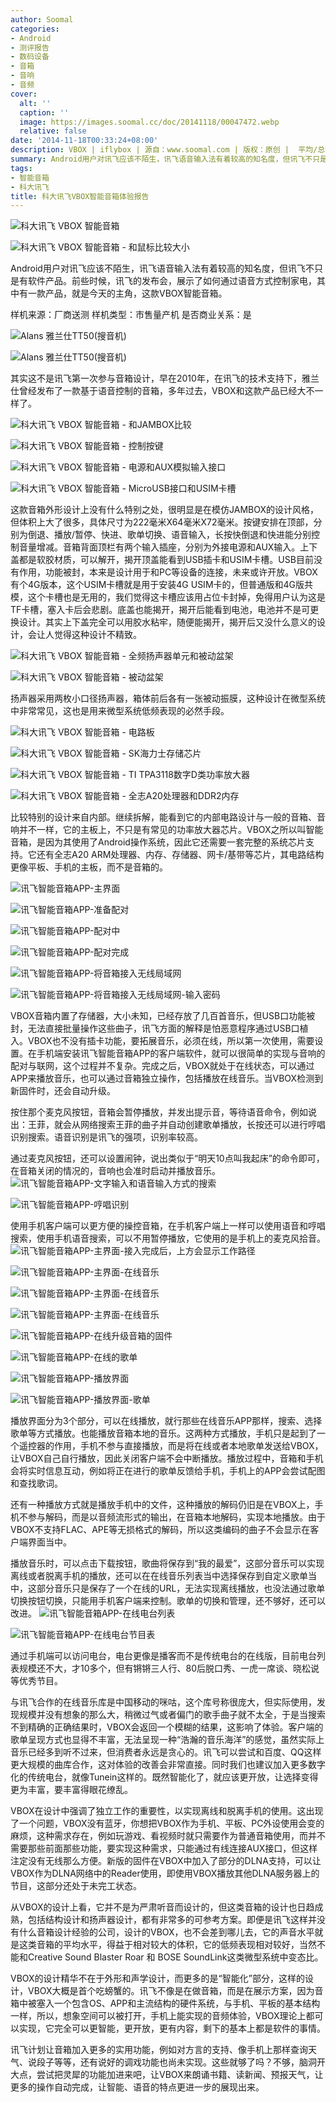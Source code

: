 ```yaml
---
author: Soomal
categories:
- Android
- 测评报告
- 数码设备
- 音箱
- 音响
- 音频
cover:
  alt: ''
  caption: ''
  image: https://images.soomal.cc/doc/20141118/00047472.webp
  relative: false
date: '2014-11-18T00:33:24+08:00'
description: VBOX | iflybox | 源自：www.soomal.com | 版权：原创 |  平均/总评分：08.78/79
summary: Android用户对讯飞应该不陌生，讯飞语音输入法有着较高的知名度，但讯飞不只是有软件产品。前些时候，讯飞的发布会，展示了如何通过语音方式控制家电，其中有一款产品，就是今天的主角，这款VBOX智能音箱。其实这不是讯飞第一次参与音箱设计，早在2010年，在讯飞的技术支持下，雅兰仕曾经发布了一款基于语音控制的音箱，多年过去，VBOX和这款产品已经大不一样了。
tags:
- 智能音箱
- 科大讯飞
title: 科大讯飞VBOX智能音箱体验报告
---
```


![科大讯飞 VBOX 智能音箱](https://images.soomal.cc/doc/20140826/00045294_01.webp)



![科大讯飞 VBOX 智能音箱 - 和鼠标比较大小](https://images.soomal.cc/doc/20140826/00045296_01.webp)



Android用户对讯飞应该不陌生，讯飞语音输入法有着较高的知名度，但讯飞不只是有软件产品。前些时候，讯飞的发布会，展示了如何通过语音方式控制家电，其中有一款产品，就是今天的主角，这款VBOX智能音箱。



样机来源：厂商送测
样机类型：市售量产机
是否商业关系：是



![Alans 雅兰仕TT50(搜音机)](https://images.soomal.cc/doc/20100814/00006756_01.webp)



![Alans 雅兰仕TT50(搜音机)](https://images.soomal.cc/doc/20100814/00006755_01.webp)



其实这不是讯飞第一次参与音箱设计，早在2010年，在讯飞的技术支持下，雅兰仕曾经发布了一款基于语音控制的音箱，多年过去，VBOX和这款产品已经大不一样了。



![科大讯飞 VBOX 智能音箱 - 和JAMBOX比较](https://images.soomal.cc/doc/20140826/00045295_01.webp)



![科大讯飞 VBOX 智能音箱 - 控制按键](https://images.soomal.cc/doc/20140826/00045297_01.webp)



![科大讯飞 VBOX 智能音箱 - 电源和AUX模拟输入接口](https://images.soomal.cc/doc/20140826/00045298_01.webp)



![科大讯飞 VBOX 智能音箱 - MicroUSB接口和USIM卡槽](https://images.soomal.cc/doc/20140826/00045303_01.webp)



这款音箱外形设计上没有什么特别之处，很明显是在模仿JAMBOX的设计风格，但体积上大了很多，具体尺寸为222毫米X64毫米X72毫米。按键安排在顶部，分别为倒退、播放/暂停、快进、歌单切换、语音输入，长按快倒退和快进能分别控制音量增减。音箱背面顶栏有两个输入插座，分别为外接电源和AUX输入。上下盖都是软胶材质，可以解开，揭开顶盖能看到USB插卡和USIM卡槽。USB目前没有作用，功能被封，本来是设计用于和PC等设备的连接，未来或许开放。VBOX有个4G版本，这个USIM卡槽就是用于安装4G USIM卡的，但普通版和4G版共模，这个卡槽也是无用的，我们觉得这卡槽应该用占位卡封掉，免得用户认为这是TF卡槽，塞入卡后会悲剧。底盖也能揭开，揭开后能看到电池，电池并不是可更换设计。其实上下盖完全可以用胶水粘牢，随便能揭开，揭开后又没什么意义的设计，会让人觉得这种设计不精致。



![科大讯飞 VBOX 智能音箱 - 全频扬声器单元和被动盆架](https://images.soomal.cc/doc/20140826/00045312_01.webp)



![科大讯飞 VBOX 智能音箱 - 被动盆架](https://images.soomal.cc/doc/20140826/00045311_01.webp)



扬声器采用两枚小口径扬声器，箱体前后各有一张被动振膜，这种设计在微型系统中非常常见，这也是用来微型系统低频表现的必然手段。



![科大讯飞 VBOX 智能音箱 - 电路板](https://images.soomal.cc/doc/20140826/00045305_01.webp)



![科大讯飞 VBOX 智能音箱 - SK海力士存储芯片](https://images.soomal.cc/doc/20140826/00045306_01.webp)



![科大讯飞 VBOX 智能音箱 - TI TPA3118数字D类功率放大器](https://images.soomal.cc/doc/20140826/00045307_01.webp)



![科大讯飞 VBOX 智能音箱 - 全志A20处理器和DDR2内存](https://images.soomal.cc/doc/20140826/00045315_01.webp)



比较特别的设计来自内部。继续拆解，能看到它的内部电路设计与一般的音箱、音响并不一样，它的主板上，不只是有常见的功率放大器芯片。VBOX之所以叫智能音箱，是因为其使用了Android操作系统，因此它还需要一套完整的系统芯片支持。它还有全志A20 ARM处理器、内存、存储器、网卡/基带等芯片，其电路结构更像平板、手机的主板，而不是音箱的。



![讯飞智能音箱APP-主界面](https://images.soomal.cc/doc/20141116/00047398_01.webp)



![讯飞智能音箱APP-准备配对](https://images.soomal.cc/doc/20141116/00047399_01.webp)



![讯飞智能音箱APP-配对中](https://images.soomal.cc/doc/20141116/00047400_01.webp)



![讯飞智能音箱APP-配对完成](https://images.soomal.cc/doc/20141116/00047401_01.webp)



![讯飞智能音箱APP-将音箱接入无线局域网](https://images.soomal.cc/doc/20141116/00047402_01.webp)



![讯飞智能音箱APP-将音箱接入无线局域网-输入密码](https://images.soomal.cc/doc/20141116/00047403_01.webp)



VBOX音箱内置了存储器，大小未知，已经存放了几百首音乐，但USB口功能被封，无法直接批量操作这些曲子，讯飞方面的解释是怕恶意程序通过USB口植入。VBOX也不没有插卡功能，要拓展音乐，必须在线，所以第一次使用，需要设置。在手机端安装讯飞智能音箱APP的客户端软件，就可以很简单的实现与音响的配对与联网，这个过程并不复杂。完成之后，VBOX就处于在线状态，可以通过APP来播放音乐，也可以通过音箱独立操作，包括播放在线音乐。当VBOX检测到新固件时，还会自动升级。

按住那个麦克风按钮，音箱会暂停播放，并发出提示音，等待语音命令，例如说出：王菲，就会从网络搜索王菲的曲子并自动创建歌单播放，长按还可以进行哼唱识别搜索。语音识别是讯飞的强项，识别率较高。

通过麦克风按钮，还可以设置闹钟，说出类似于“明天10点叫我起床”的命令即可，在音箱关闭的情况的，音响也会准时启动并播放音乐。
![讯飞智能音箱APP-文字输入和语音输入方式的搜索](https://images.soomal.cc/doc/20141116/00047416_01.webp)




![讯飞智能音箱APP-哼唱识别](https://images.soomal.cc/doc/20141116/00047413_01.webp)




使用手机客户端可以更方便的操控音箱，在手机客户端上一样可以使用语音和哼唱搜索，使用手机语音搜索，可以不用暂停播放，它使用的是手机上的麦克风拾音。
![讯飞智能音箱APP-主界面-接入完成后，上方会显示工作路径](https://images.soomal.cc/doc/20141116/00047404_01.webp)




![讯飞智能音箱APP-主界面-在线音乐](https://images.soomal.cc/doc/20141116/00047405_01.webp)




![讯飞智能音箱APP-主界面-在线音乐](https://images.soomal.cc/doc/20141116/00047406_01.webp)




![讯飞智能音箱APP-主界面-在线音乐](https://images.soomal.cc/doc/20141116/00047407_01.webp)




![讯飞智能音箱APP-在线升级音箱的固件](https://images.soomal.cc/doc/20141116/00047408_01.webp)




![讯飞智能音箱APP-在线的歌单](https://images.soomal.cc/doc/20141116/00047409_01.webp)




![讯飞智能音箱APP-播放界面](https://images.soomal.cc/doc/20141116/00047410_01.webp)




![讯飞智能音箱APP-播放界面-歌单](https://images.soomal.cc/doc/20141116/00047411_01.webp)




播放界面分为3个部分，可以在线播放，就行那些在线音乐APP那样，搜索、选择歌单等方式播放。也能播放音箱本地的音乐。这两种方式播放，手机只是起到了一个遥控器的作用，手机不参与直接播放，而是将在线或者本地歌单发送给VBOX，让VBOX自己自行播放，因此关闭客户端不会中断播放。播放过程中，音箱和手机会将实时信息互动，例如将正在进行的歌单反馈给手机，手机上的APP会尝试配图和查找歌词。

还有一种播放方式就是播放手机中的文件，这种播放的解码仍旧是在VBOX上，手机不参与解码，而是以音频流形式的输出，在音箱本地解码，实现本地播放。由于VBOX不支持FLAC、APE等无损格式的解码，所以这类编码的曲子不会显示在客户端界面当中。

播放音乐时，可以点击下载按钮，歌曲将保存到“我的最爱”，这部分音乐可以实现离线或者脱离手机的播放，还可以在在线音乐列表当中选择保存到自定义歌单当中，这部分音乐只是保存了一个在线的URL，无法实现离线播放，也没法通过歌单切换按钮切换，只能用手机客户端来控制。歌单的切换和管理，还不够好，还可以改进。
![讯飞智能音箱APP-在线电台列表](https://images.soomal.cc/doc/20141116/00047414_01.webp)




![讯飞智能音箱APP-在线电台节目表](https://images.soomal.cc/doc/20141116/00047415_01.webp)




通过手机端可以访问电台，电台更像是播客而不是传统电台的在线版，目前电台列表规模还不大，才10多个，但有锵锵三人行、80后脱口秀、一虎一席谈、晓松说等优秀节目。

与讯飞合作的在线音乐库是中国移动的咪咕，这个库号称很庞大，但实际使用，发现规模并没有想象的那么大，稍微过气或者偏门的歌手曲子就不太全，于是当搜索不到精确的正确结果时，VBOX会返回一个模糊的结果，这影响了体验。客户端的歌单呈现方式也显得不丰富，无法呈现一种“浩瀚的音乐海洋”的感觉，虽然实际上音乐已经多到听不过来，但消费者永远是贪心的。讯飞可以尝试和百度、QQ这样更大规模的曲库合作，这对体验的改善会非常直接。同时我们也建议加入更多数字化的传统电台，就像Tunein这样的。既然智能化了，就应该更开放，让选择变得更为丰富，要丰富得眼花缭乱。

VBOX在设计中强调了独立工作的重要性，以实现离线和脱离手机的使用。这出现了一个问题，VBOX没有蓝牙，你想把VBOX作为手机、平板、PC外设使用会变的麻烦，这种需求存在，例如玩游戏、看视频时就只需要作为普通音箱使用，而并不需要那些前面那些功能，要实现这种需求，只能通过有线连接AUX接口，但这样注定没有无线那么方便。新版的固件在VBOX中加入了部分的DLNA支持，可以让VBOX作为DLNA网络中的Reader使用，即使用VBOX播放其他DLNA服务器上的节目，这部分还处于未完工状态。

从VBOX的设计上看，它并不是为严肃听音而设计的，但这类音箱的设计也日趋成熟，包括结构设计和扬声器设计，都有非常多的可参考方案。即便是讯飞这样并没有什么音箱设计经验的公司，设计的VBOX，也不会差到哪儿去，它的声音水平就是这类音箱的平均水平，得益于相对较大的体积，它的低频表现相对较好，当然不能和Creative Sound Blaster Roar 和 BOSE SoundLink这类微型系统中变态比。

VBOX的设计精华不在于外形和声学设计，而更多的是“智能化”部分，这样的设计，VBOX大概是首个吃螃蟹的。讯飞不像是在做音箱，而是在展示方案，因为音箱中被塞入一个包含OS、APP和主流结构的硬件系统，与手机、平板的基本结构一样，所以，想象空间可以被打开，手机上能实现的音频体验，VBOX理论上都可以实现，它完全可以更智能，更开放，更有内容，剩下的基本上都是软件的事情。

讯飞计划让音箱加入更多的实用功能，例如对方言的支持、像手机上那样查询天气、说段子等等，还有说好的调戏功能也尚未实现。这些就够了吗？不够，脑洞开大点，尝试把灵犀的功能加进来吧，让VBOX来朗诵书籍、读新闻、预报天气，让更多的操作自动完成，让智能、语音的特点更进一步的展现出来。